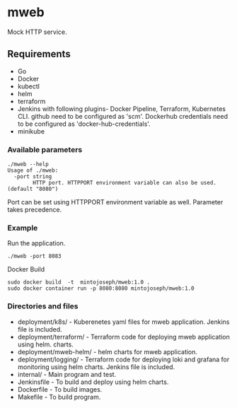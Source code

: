 # mweb

Mock HTTP service.

## Requirements

* Go
* Docker
* kubectl
* helm
* terraform
* Jenkins with following plugins- Docker Pipeline, Terraform, Kubernetes CLI. github need to be configured as 'scm'. Dockerhub credentials need to be configured as 'docker-hub-credentials'.
* minikube

### Available parameters

``` cmdline
./mweb --help
Usage of ./mweb:
  -port string
        HTTP port. HTTPPORT environment variable can also be used. (default "8080")
```

Port can be set using HTTPPORT environment variable as well. Parameter takes precedence.

### Example

Run the application.

 ``` cmdline
 ./mweb -port 8083
```

Docker Build

``` cmdline
sudo docker build  -t  mintojoseph/mweb:1.0 .
sudo docker container run -p 8080:8080 mintojoseph/mweb:1.0
```

### Directories and files

* deployment/k8s/ - Kuberenetes yaml files for mweb application. Jenkins file is included.
* deployment/terraform/ - Terraform code for deploying mweb application using helm.
charts.
* deployment/mweb-helm/ - helm charts for mweb application.
* deployment/logging/ - Terraform code for deploying loki and grafana for monitoring using helm charts. Jenkins file is included.
* internal/ - Main program and test.
* Jenkinsfile - To build and deploy using helm charts.
* Dockerfile - To build images.
* Makefile - To build program.
